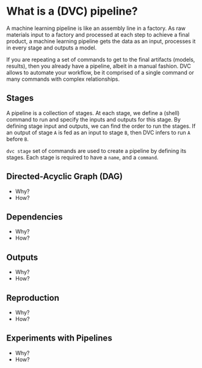 
# What is a (DVC) pipeline?

A machine learning pipeline is like an assembly line in a factory. As raw materials input to a factory and processed at each step to achieve a final product, a machine learning pipeline gets the data as an input, processes it in every stage and outputs a model. 

If you are repeating a set of commands to get to the final artifacts (models, results), then you already have a pipeline, albeit in a manual fashion. DVC allows to automate your workflow, be it comprised of a single command or many commands with complex relationships. 


## Stages

A pipeline is a collection of stages. At each stage, we define a (shell) command to run and specify the inputs and outputs for this stage. By defining stage input and outputs, we can find the order to run the stages. If an output of stage `A` is fed as an input to stage `B`, then DVC infers to run `A` before `B`. 

`dvc stage` set of commands are used to create a pipeline by defining its stages. Each stage is required to have a `name`, and a `command`. 

## Directed-Acyclic Graph (DAG)

* Why?
* How?

## Dependencies

* Why?
* How?

## Outputs

* Why?
* How?

## Reproduction

* Why?
* How?

## Experiments with Pipelines

* Why?
* How?


